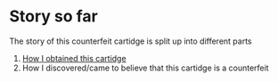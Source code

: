 # Story so far
The story of this counterfeit cartidge is split up into different parts

1. [How I obtained this cartidge](https://fm1337.github.io/CounterfeitCartidge/story/obtain/part-1)
2. How I discovered/came to believe that this cartidge is a counterfeit

